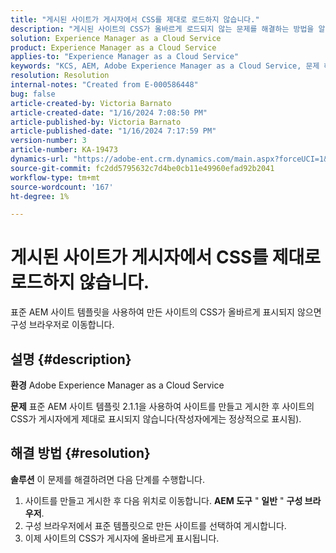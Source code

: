 ```yaml
---
title: "게시된 사이트가 게시자에서 CSS를 제대로 로드하지 않습니다."
description: "게시된 사이트의 CSS가 올바르게 로드되지 않는 문제를 해결하는 방법을 알아봅니다."
solution: Experience Manager as a Cloud Service
product: Experience Manager as a Cloud Service
applies-to: "Experience Manager as a Cloud Service"
keywords: "KCS, AEM, Adobe Experience Manager as a Cloud Service, 문제 해결, 게시된 사이트, CSS 로드 안 함, 게시자"
resolution: Resolution
internal-notes: "Created from E-000586448"
bug: false
article-created-by: Victoria Barnato
article-created-date: "1/16/2024 7:08:50 PM"
article-published-by: Victoria Barnato
article-published-date: "1/16/2024 7:17:59 PM"
version-number: 3
article-number: KA-19473
dynamics-url: "https://adobe-ent.crm.dynamics.com/main.aspx?forceUCI=1&pagetype=entityrecord&etn=knowledgearticle&id=114ceba7-a2b4-ee11-a569-6045bd006704"
source-git-commit: fc2dd5795632c7d4be0cb11e49960efad92b2041
workflow-type: tm+mt
source-wordcount: '167'
ht-degree: 1%

---
```


# 게시된 사이트가 게시자에서 CSS를 제대로 로드하지 않습니다.


표준 AEM 사이트 템플릿을 사용하여 만든 사이트의 CSS가 올바르게 표시되지 않으면 구성 브라우저로 이동합니다.

## 설명 {#description}


<b>환경</b>
Adobe Experience Manager as a Cloud Service

<b>문제</b>
표준 AEM 사이트 템플릿 2.1.1을 사용하여 사이트를 만들고 게시한 후 사이트의 CSS가 게시자에게 제대로 표시되지 않습니다(작성자에게는 정상적으로 표시됨).


## 해결 방법 {#resolution}


<b>솔루션</b>
이 문제를 해결하려면 다음 단계를 수행합니다.

1. 사이트를 만들고 게시한 후 다음 위치로 이동합니다. <b>AEM 도구</b> &quot; <b>일반</b> &quot; <b>구성 브라우저</b>.
2. 구성 브라우저에서 표준 템플릿으로 만든 사이트를 선택하여 게시합니다.
3. 이제 사이트의 CSS가 게시자에 올바르게 표시됩니다.


